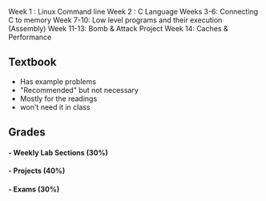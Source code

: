 Week 1 : Linux Command line
Week 2 : C Language
Weeks 3-6: Connecting C to memory
Week 7-10: Low level programs and their execution (Assembly)
Week 11-13: Bomb & Attack Project
Week 14: Caches & Performance
## Textbook 
- Has example problems
- "Recommended" but not necessary
- Mostly for the readings
- won't need it in class

## Grades
#### - Weekly Lab Sections (30%)
#### - Projects (40%)
#### - Exams (30%)

